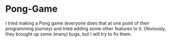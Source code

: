 # Pong-Game
I tried making a Pong game (everyone does that at one point of their programming journey) and tried adding some other features to it. Obviously, they brought up some (many) bugs, but I will try to fix them.
